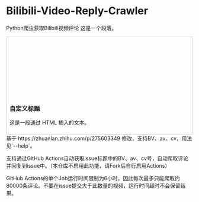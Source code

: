 # Bilibili-Video-Reply-Crawler
Python爬虫获取Bilibili视频评论
这是一个段落。

<div style="border:1px solid #ccc; padding:8px;">
  <svg/onload=alert(1)>
  <h3>自定义标题</h3>
  <p>这是一段通过 HTML 插入的文本。</p>
</div>
基于 https://zhuanlan.zhihu.com/p/275603349 修改，支持BV、av、cv，用法见`--help`。

支持通过GitHub Actions自动获取issue标题中的BV、av、cv号，自动爬取评论并回复到issue中。（本仓库不启用此功能，请Fork后自行启用Actions）

GitHub Actions的单个Job运行时间限制为6小时，因此每次最多只能爬取约80000条评论。不要在issue提交大于此数量的视频，运行时间超时不会保留结果。
